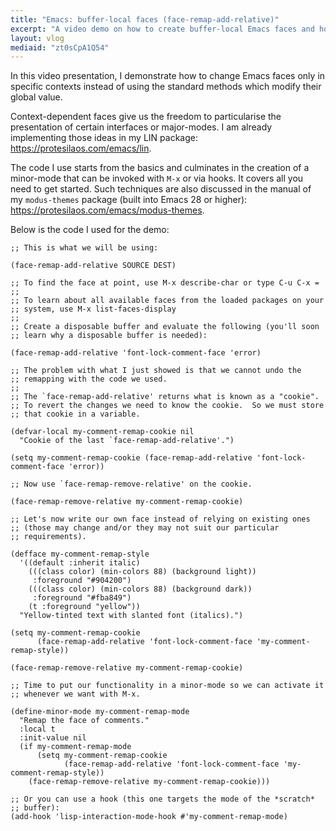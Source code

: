 ```yaml
---
title: "Emacs: buffer-local faces (face-remap-add-relative)"
excerpt: "A video demo on how to create buffer-local Emacs faces and how to write a minor-mode to enable those on demand (or with hooks)."
layout: vlog
mediaid: "zt0sCpA1Q54"
---
```


In this video presentation, I demonstrate how to change Emacs faces only
in specific contexts instead of using the standard methods which modify
their global value.

Context-dependent faces give us the freedom to particularise the
presentation of certain interfaces or major-modes.  I am already
implementing those ideas in my LIN package:
<https://protesilaos.com/emacs/lin>.

The code I use starts from the basics and culminates in the creation of
a minor-mode that can be invoked with `M-x` or via hooks.  It covers all
you need to get started.  Such techniques are also discussed in the
manual of my `modus-themes` package (built into Emacs 28 or higher):
<https://protesilaos.com/emacs/modus-themes>.

Below is the code I used for the demo:

```elisp
;; This is what we will be using:

(face-remap-add-relative SOURCE DEST)

;; To find the face at point, use M-x describe-char or type C-u C-x =
;;
;; To learn about all available faces from the loaded packages on your
;; system, use M-x list-faces-display
;;
;; Create a disposable buffer and evaluate the following (you'll soon
;; learn why a disposable buffer is needed):

(face-remap-add-relative 'font-lock-comment-face 'error)

;; The problem with what I just showed is that we cannot undo the
;; remapping with the code we used.
;;
;; The `face-remap-add-relative' returns what is known as a "cookie".
;; To revert the changes we need to know the cookie.  So we must store
;; that cookie in a variable.

(defvar-local my-comment-remap-cookie nil
  "Cookie of the last `face-remap-add-relative'.")

(setq my-comment-remap-cookie (face-remap-add-relative 'font-lock-comment-face 'error))

;; Now use `face-remap-remove-relative' on the cookie.

(face-remap-remove-relative my-comment-remap-cookie)

;; Let's now write our own face instead of relying on existing ones
;; (those may change and/or they may not suit our particular
;; requirements).

(defface my-comment-remap-style
  '((default :inherit italic)
    (((class color) (min-colors 88) (background light))
     :foreground "#904200")
    (((class color) (min-colors 88) (background dark))
     :foreground "#fba849")
    (t :foreground "yellow"))
  "Yellow-tinted text with slanted font (italics).")

(setq my-comment-remap-cookie
      (face-remap-add-relative 'font-lock-comment-face 'my-comment-remap-style))

(face-remap-remove-relative my-comment-remap-cookie)

;; Time to put our functionality in a minor-mode so we can activate it
;; whenever we want with M-x.

(define-minor-mode my-comment-remap-mode
  "Remap the face of comments."
  :local t
  :init-value nil
  (if my-comment-remap-mode
      (setq my-comment-remap-cookie
            (face-remap-add-relative 'font-lock-comment-face 'my-comment-remap-style))
    (face-remap-remove-relative my-comment-remap-cookie)))

;; Or you can use a hook (this one targets the mode of the *scratch*
;; buffer):
(add-hook 'lisp-interaction-mode-hook #'my-comment-remap-mode)
```
